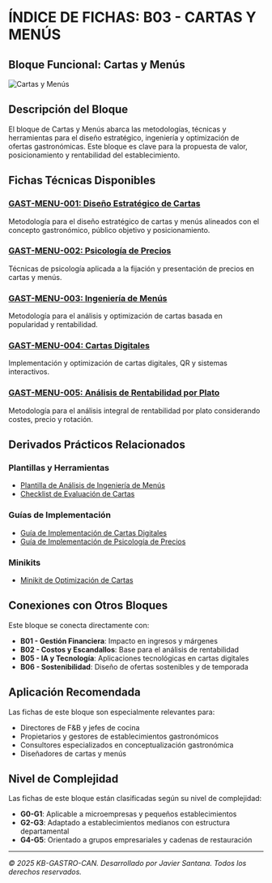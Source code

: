 # ÍNDICE DE FICHAS: B03 - CARTAS Y MENÚS

## Bloque Funcional: Cartas y Menús

![Cartas y Menús](https://images.unsplash.com/photo-1541557435984-1c79685a082e?ixlib=rb-4.0.3&ixid=M3wxMjA3fDB8MHxwaG90by1wYWdlfHx8fGVufDB8fHx8fA%3D%3D&auto=format&fit=crop&w=1170&q=80)

## Descripción del Bloque

El bloque de Cartas y Menús abarca las metodologías, técnicas y herramientas para el diseño estratégico, ingeniería y optimización de ofertas gastronómicas. Este bloque es clave para la propuesta de valor, posicionamiento y rentabilidad del establecimiento.

## Fichas Técnicas Disponibles

### [GAST-MENU-001: Diseño Estratégico de Cartas](../../01_FICHAS_VALIDADAS/B03_Cartas_y_Menus/GAST-MENU-001_diseno_estrategico_cartas.md)
Metodología para el diseño estratégico de cartas y menús alineados con el concepto gastronómico, público objetivo y posicionamiento.

### [GAST-MENU-002: Psicología de Precios](../../01_FICHAS_VALIDADAS/B03_Cartas_y_Menus/GAST-MENU-002_psicologia_precios.md)
Técnicas de psicología aplicada a la fijación y presentación de precios en cartas y menús.

### [GAST-MENU-003: Ingeniería de Menús](../../01_FICHAS_VALIDADAS/B03_Cartas_y_Menus/GAST-MENU-003_ingenieria_menus.md)
Metodología para el análisis y optimización de cartas basada en popularidad y rentabilidad.

### [GAST-MENU-004: Cartas Digitales](../../01_FICHAS_VALIDADAS/B03_Cartas_y_Menus/GAST-MENU-004_cartas_digitales.md)
Implementación y optimización de cartas digitales, QR y sistemas interactivos.

### [GAST-MENU-005: Análisis de Rentabilidad por Plato](../../01_FICHAS_VALIDADAS/B03_Cartas_y_Menus/GAST-MENU-005_analisis_rentabilidad_plato.md)
Metodología para el análisis integral de rentabilidad por plato considerando costes, precio y rotación.

## Derivados Prácticos Relacionados

### Plantillas y Herramientas
- [Plantilla de Análisis de Ingeniería de Menús](../../02_DERIVADOS/plantilla_analisis_ingenieria_menus.md)
- [Checklist de Evaluación de Cartas](../../02_DERIVADOS/checklist_evaluacion_cartas.md)

### Guías de Implementación
- [Guía de Implementación de Cartas Digitales](../../02_DERIVADOS/guia_implementacion_cartas_digitales.md)
- [Guía de Implementación de Psicología de Precios](../../02_DERIVADOS/guia_implementacion_psicologia_precios.md)

### Minikits
- [Minikit de Optimización de Cartas](../../02_DERIVADOS/minikit_optimizacion_cartas.md)

## Conexiones con Otros Bloques

Este bloque se conecta directamente con:

- **B01 - Gestión Financiera**: Impacto en ingresos y márgenes
- **B02 - Costos y Escandallos**: Base para el análisis de rentabilidad
- **B05 - IA y Tecnología**: Aplicaciones tecnológicas en cartas digitales
- **B06 - Sostenibilidad**: Diseño de ofertas sostenibles y de temporada

## Aplicación Recomendada

Las fichas de este bloque son especialmente relevantes para:

- Directores de F&B y jefes de cocina
- Propietarios y gestores de establecimientos gastronómicos
- Consultores especializados en conceptualización gastronómica
- Diseñadores de cartas y menús

## Nivel de Complejidad

Las fichas de este bloque están clasificadas según su nivel de complejidad:

- **G0-G1**: Aplicable a microempresas y pequeños establecimientos
- **G2-G3**: Adaptado a establecimientos medianos con estructura departamental
- **G4-G5**: Orientado a grupos empresariales y cadenas de restauración

---

*© 2025 KB-GASTRO-CAN. Desarrollado por Javier Santana. Todos los derechos reservados.*
